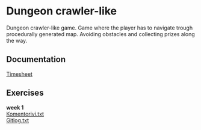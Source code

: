 # Dungeon crawler-like 

Dungeon crawler-like game. Game where the player has to navigate trough procedurally generated map. Avoiding obstacles and collecting prizes along the way.

## Documentation 
[Timesheet](https://github.com/uberballo/ot-harjoitustyo/blob/master/dokumentaatio/tuntikirjanpito.md)

## Exercises 
**week 1**  
[Komentorivi.txt](https://github.com/uberballo/ot-harjoitustyo/blob/master/laskarit/viikko1/komentorivi.txt)  
[Gitlog.txt](https://github.com/uberballo/ot-harjoitustyo/blob/master/laskarit/viikko1/gitlog.txt)

